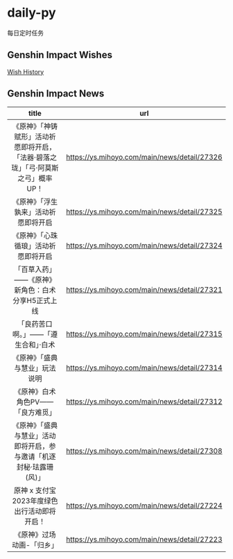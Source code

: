 # daily-py
每日定时任务


## Genshin Impact Wishes
[Wish History](./genshin_impact_wish.md)


## Genshin Impact News

| title | url |
|:---:|:---:|
| 《原神》「神铸赋形」活动祈愿即将开启，「法器·碧落之珑」「弓·阿莫斯之弓」概率UP！ | https://ys.mihoyo.com/main/news/detail/27326 |
| 《原神》「浮生孰来」活动祈愿即将开启 | https://ys.mihoyo.com/main/news/detail/27325 |
| 《原神》「心珠循琅」活动祈愿即将开启 | https://ys.mihoyo.com/main/news/detail/27324 |
| 「百草入药」——《原神》新角色：白术分享H5正式上线 | https://ys.mihoyo.com/main/news/detail/27321 |
| 「良药苦口啊。」——「遵生合和」·白术 | https://ys.mihoyo.com/main/news/detail/27315 |
| 《原神》「盛典与慧业」玩法说明 | https://ys.mihoyo.com/main/news/detail/27314 |
| 《原神》白术角色PV——「良方难觅」 | https://ys.mihoyo.com/main/news/detail/27312 |
| 《原神》「盛典与慧业」活动即将开启，参与邀请「机逐封秘·珐露珊(风)」 | https://ys.mihoyo.com/main/news/detail/27308 |
| 原神 x 支付宝2023年度绿色出行活动即将开启！ | https://ys.mihoyo.com/main/news/detail/27224 |
| 《原神》过场动画-「归乡」 | https://ys.mihoyo.com/main/news/detail/27223 |

